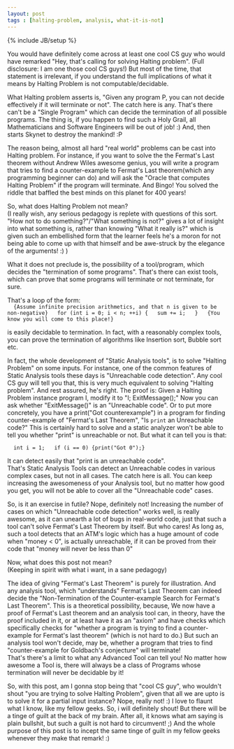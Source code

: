 ```yaml
---  
layout: post  
tags : [halting-problem, analysis, what-it-is-not]  
---  
```

{% include JB/setup %}  
  
You would have definitely come across at least one cool CS guy who would have remarked "Hey, that's calling for solving Halting problem". (Full disclosure: I am one those cool CS guys!) But most of the time, that statement is irrelevant, if you understand the full implications of what it means by Halting Problem is not computable/decidable.  
  
What Halting problem asserts is, "Given any program P, you can not decide effectively if it will terminate or not". The catch here is any. That's there can't be a "Single Program" which can decide the termination of all possible programs. The thing is, if you happen to find such a Holy Grail, all Mathematicians and Software Engineers will be out of job! :) And, then starts Skynet to destroy the mankind! :P  
  
The reason being, almost all hard "real world" problems can be cast into Halting problem. For instance, if you want to solve the the Fermat's Last theorem without Andrew Wiles awesome genius, you will write a program that tries to find a counter-example to Fermat's Last theorem(which any programming beginner can do) and will ask the "Oracle that computes Halting Problem" if the program will terminate. And Bingo! You solved the riddle that baffled the best minds on this planet for 400 years!  
  
So, what does Halting Problem not mean?  
(I really wish, any serious pedagogy is replete with questions of this sort. "How not to do something?"/"What something is not?" gives a lot of insight into what something is, rather than knowing "What it really is?" which is given such an embellished form that the learner feels he's a moron for not being able to come up with that himself and be awe-struck by the elegance of the arguments! :) )  
  
What it does not preclude is, the possibility of a tool/program, which decides the "termination of some programs". That's there can exist tools, which can prove that some programs will terminate or not terminate, for sure.  
  
That's a loop of the form:  
``  
    {Assume infinite precision arithmetics, and that n is given to be non-negative}  
    for (int i = 0; i < n; ++i) {  
        sum += i;  
    }  
    {You know you will come to this place!}  
``  
  
is easily decidable to termination. In fact, with a reasonably complex tools, you can prove the termination of algorithms like Insertion sort, Bubble sort etc.  
  
In fact, the whole development of "Static Analysis tools", is to solve "Halting Problem" on some inputs. For instance, one of the common features of Static Analysis tools these days is "Unreachable code detection". Any cool CS guy will tell you that, this is very much equivalent to solving "Halting problem". And rest assured, he's right. The proof is: Given a Halting Problem instance program I, modify it to "I; ExitMessage();" Now you can ask whether "ExitMessage()" is an "Unreachable code". Or to put more concretely, you have a print("Got counterexample") in a program for finding counter-example of "Fermat's Last Theorem", "Is `print` an Unreachable code?" This is certainly hard to solve and a static analyzer won't be able to tell you whether "print" is unreachable or not. But what it can tell you is that:  
  
``  
int i = 1;  
if (i == 0) {print("Got 0");}  
``  
  
It can detect easily that "print is an unreachable code".  
That's Static Analysis Tools can detect an Unreachable codes in various complex cases, but not in all cases. The catch here is all. You can keep increasing the awesomeness of your Analysis tool, but no matter how good you get, you will not be able to cover all the "Unreachable code" cases.  
  
So, is it an exercise in futile? Nope, definitely not! Increasing the number of cases on which "Unreachable code detection" works well, is really awesome, as it can unearth a lot of bugs in real-world code, just that such a tool can't solve Fermat's Last Theorem by itself. But who cares! As long as, such a tool detects that an ATM's logic which has a huge amount of code when "money < 0", is actually unreachable, if it can be proved from their code that "money will never be less than 0"  
  
Now, what does this post not mean?  
(Keeping in spirit with what i want, in a sane pedagogy)  
  
The idea of giving "Fermat's Last Theorem" is purely for illustration. And any analysis tool, which "understands" Fermat's Last Theorem can indeed decide the "Non-Termination of the Counter-example Search for Fermat's Last Theorem". This is a theoretical possibility, because, We now have a proof of Fermat's Last theorem and an analysis tool can, in theory, have the proof included in it, or at least have it as an "axiom" and have checks which specifically checks for "whether a program is trying to find a counter-example for Fermat's last theorem" (which is not hard to do.) But such an analysis tool won't decide, may be, whether a program that tries to find "counter-example for Goldbach's conjecture" will terminate!  
That's there's a limit to what any Advanced Tool can tell you! No matter how awesome a Tool is, there will always be a class of Programs whose termination will never be decidable by it!  
  
So, with this post, am I gonna stop being that "cool CS guy", who wouldn't shout "you are trying to solve Halting Problem", given that all we are upto is to solve it for a partial input instance? Nope, really not! :) I love to flaunt what I know, like my fellow geeks. So, i will definitely shout! But there will be a tinge of guilt at the back of my brain. After all, it knows what am saying is plain bullshit, but such a guilt is not hard to circumvent! ;) And the whole purpose of this post is to incept the same tinge of guilt in my fellow geeks whenever they make that remark! :)  
